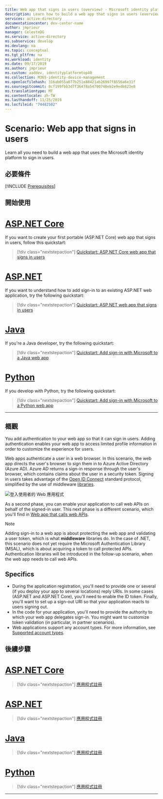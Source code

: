 ```yaml
---
title: Web app that signs in users (overview) - Microsoft identity platform
description: Learn how to build a web app that signs in users (overview)
services: active-directory
documentationcenter: dev-center-name
author: jmprieur
manager: CelesteDG
ms.service: active-directory
ms.subservice: develop
ms.devlang: na
ms.topic: conceptual
ms.tgt_pltfrm: na
ms.workload: identity
ms.date: 09/17/2019
ms.author: jmprieur
ms.custom: aaddev, identityplatformtop40
ms.collection: M365-identity-device-management
ms.openlocfilehash: 316ab055a077b251e88421ab26997f8556a6e31f
ms.sourcegitcommit: 8cf199fbb3d7f36478a54700740eb2e9edb823e8
ms.translationtype: MT
ms.contentlocale: zh-TW
ms.lasthandoff: 11/25/2019
ms.locfileid: "74482502"
---
```

# <a name="scenario-web-app-that-signs-in-users"></a>Scenario: Web app that signs in users

Learn all you need to build a web app that uses the Microsoft identity platform to sign in users.

## <a name="prerequisites"></a>必要條件

[!INCLUDE [Prerequisites](../../../includes/active-directory-develop-scenarios-prerequisites.md)]

## <a name="getting-started"></a>開始使用

# <a name="aspnet-coretabaspnetcore"></a>[ASP.NET Core](#tab/aspnetcore)

If you want to create your first portable (ASP.NET Core) web app that signs in users, follow this quickstart:

> [!div class="nextstepaction"]
> [Quickstart: ASP.NET Core web app that signs in users](quickstart-v2-aspnet-core-webapp.md)

# <a name="aspnettabaspnet"></a>[ASP.NET](#tab/aspnet)

If you want to understand how to add sign-in to an existing ASP.NET web application, try the following quickstart:

> [!div class="nextstepaction"]
> [Quickstart: ASP.NET web app that signs in users](quickstart-v2-aspnet-webapp.md)

# <a name="javatabjava"></a>[Java](#tab/java)

If you're a Java developer, try the following quickstart:

> [!div class="nextstepaction"]
> [Quickstart: Add sign-in with Microsoft to a Java web app](quickstart-v2-java-webapp.md)

# <a name="pythontabpython"></a>[Python](#tab/python)

If you develop with Python, try the following quickstart:

> [!div class="nextstepaction"]
> [Quickstart: Add sign-in with Microsoft to a Python web app](quickstart-v2-python-webapp.md)

---

## <a name="overview"></a>概觀

You add authentication to your web app so that it can sign in users. Adding authentication enables your web app to access limited profile information in order to customize the experience for users. 

Web apps authenticate a user in a web browser. In this scenario, the web app directs the user's browser to sign them in to Azure Active Directory (Azure AD). Azure AD returns a sign-in response through the user's browser, which contains claims about the user in a security token. Signing in users takes advantage of the [Open ID Connect](./v2-protocols-oidc.md) standard protocol, simplified by the use of middleware [libraries](scenario-web-app-sign-user-app-configuration.md#libraries-for-protecting-web-apps).

![登入使用者的 Web 應用程式](./media/scenario-webapp/scenario-webapp-signs-in-users.svg)

As a second phase, you can enable your application to call web APIs on behalf of the signed-in user. This next phase is a different scenario, which you'll find in [Web app that calls web APIs](scenario-web-app-call-api-overview.md).

> [!NOTE]
> Adding sign-in to a web app is about protecting the web app and validating a user token, which is what  **middleware** libraries do. In the case of .NET, this scenario does not yet require the Microsoft Authentication Library (MSAL), which is about acquiring a token to call protected APIs. Authentication libraries will be introduced in the follow-up scenario, when the web app needs to call web APIs.

## <a name="specifics"></a>Specifics

- During the application registration, you'll need to provide one or several (if you deploy your app to several locations) reply URIs. In some cases (ASP.NET and ASP.NET Core), you'll need to enable the ID token. Finally, you'll want to set up a sign-out URI so that your application reacts to users signing out.
- In the code for your application, you'll need to provide the authority to which your web app delegates sign-in. You might want to customize token validation (in particular, in partner scenarios).
- Web applications support any account types. For more information, see [Supported account types](v2-supported-account-types.md).

## <a name="next-steps"></a>後續步驟

# <a name="aspnet-coretabaspnetcore"></a>[ASP.NET Core](#tab/aspnetcore)

> [!div class="nextstepaction"]
> [應用程式註冊](https://docs.microsoft.com/azure/active-directory/develop/scenario-web-app-sign-user-app-registration?tabs=aspnetcore)

# <a name="aspnettabaspnet"></a>[ASP.NET](#tab/aspnet)

> [!div class="nextstepaction"]
> [應用程式註冊](https://docs.microsoft.com/azure/active-directory/develop/scenario-web-app-sign-user-app-registration?tabs=aspnet)

# <a name="javatabjava"></a>[Java](#tab/java)

> [!div class="nextstepaction"]
> [應用程式註冊](https://docs.microsoft.com/azure/active-directory/develop/scenario-web-app-sign-user-app-registration?tabs=java)

# <a name="pythontabpython"></a>[Python](#tab/python)

> [!div class="nextstepaction"]
> [應用程式註冊](https://docs.microsoft.com/azure/active-directory/develop/scenario-web-app-sign-user-app-registration?tabs=python)

---
